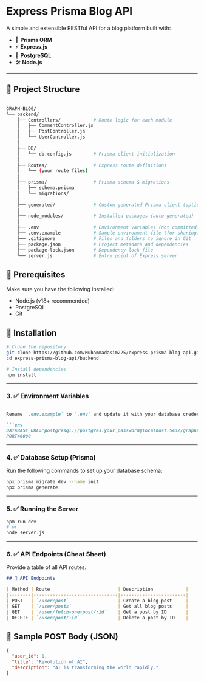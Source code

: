 # Express Prisma Blog API

A simple and extensible RESTful API for a blog platform built with:

- 🧠 **Prisma ORM**
- ⚡ **Express.js**
- 🐘 **PostgreSQL**
- 🛠️ **Node.js**

---

## 📁 Project Structure

```bash

GRAPH-BLOG/
└── backend/
    ├── Controllers/            # Route logic for each module
    │   ├── CommentController.js
    │   ├── PostController.js
    │   └── UserController.js
    │
    ├── DB/
    │   └── db.config.js        # Prisma client initialization
    │
    ├── Routes/                 # Express route definitions
    │   └── (your route files)
    │
    ├── prisma/                 # Prisma schema & migrations
    │   ├── schema.prisma
    │   └── migrations/
    │
    ├── generated/              # Custom generated Prisma client (optional)
    │
    ├── node_modules/           # Installed packages (auto-generated)
    │
    ├── .env                    # Environment variables (not committed)
    ├── .env.example            # Sample environment file (for sharing)
    ├── .gitignore              # Files and folders to ignore in Git
    ├── package.json            # Project metadata and dependencies
    ├── package-lock.json       # Dependency lock file
    └── server.js               # Entry point of Express server

```

## 🔧 Prerequisites

Make sure you have the following installed:

- Node.js (v18+ recommended)
- PostgreSQL
- Git


## 🚀 Installation

```bash
# Clone the repository
git clone https://github.com/Muhammadasim225/express-prisma-blog-api.git
cd express-prisma-blog-api/backend

# Install dependencies
npm install
```


---

### 3. ✅ **Environment Variables**

```markdown

Rename `.env.example` to `.env` and update it with your database credentials.

```env
DATABASE_URL="postgresql://postgres:your_password@localhost:5432/graphblog"
PORT=6000


```


---

### 4. ✅ **Database Setup (Prisma)**


Run the following commands to set up your database schema:

```bash
npx prisma migrate dev --name init
npx prisma generate


```


---

### 5. ✅ **Running the Server**


```bash
npm run dev
# or
node server.js

```


---

### 6. ✅ **API Endpoints (Cheat Sheet)**

Provide a table of all API routes.

```markdown
## 📮 API Endpoints

| Method | Route                         | Description            |
|--------|-------------------------------|------------------------|
| POST   | `/user/post`                  | Create a blog post     |
| GET    | `/user/posts`                 | Get all blog posts     |
| GET    | `/user/fetch-one-post/:id`    | Get a post by ID       |
| DELETE | `/user/post/:id`              | Delete a post by ID    |


```

## 🧪 Sample POST Body (JSON)

```json
{
  "user_id": 1,
  "title": "Revolution of AI",
  "description": "AI is transforming the world rapidly."
}


```


